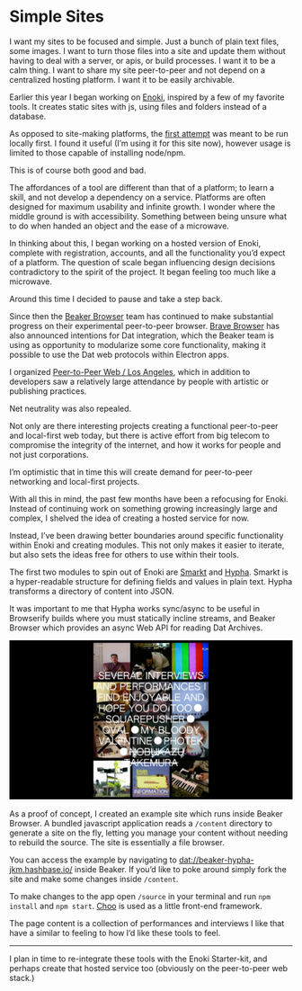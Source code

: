 # Simple Sites

I want my sites to be focused and simple. Just a bunch of plain text files, some images. I want to turn those files into a site and update them without having to deal with a server, or apis, or build processes. I want it to be a calm thing. I want to share my site peer-to-peer and not depend on a centralized hosting platform. I want it to be easily archivable.

Earlier this year I began working on [Enoki](http://enoki.site), inspired by a few of my favorite tools. It creates static sites with js, using files and folders instead of a database.

<!-- more -->

As opposed to site-making platforms, the [first attempt](https://github.com/jondashkyle/enoki-starterkit) was meant to be run locally first. I found it useful (I’m using it for this site now), however usage is limited to those capable of installing node/npm.
 
This is of course both good and bad.

The affordances of a tool are different than that of a platform; to learn a skill, and not develop a dependency on a service. Platforms are often designed for maximum usability and infinite growth. I wonder where the middle ground is with accessibility. Something between being unsure what to do when handed an object and the ease of a microwave.

In thinking about this, I began working on a hosted version of Enoki, complete with registration, accounts, and all the functionality you’d expect of a platform. The question of scale began influencing design decisions contradictory to the spirit of the project. It began feeling too much like a microwave.

Around this time I decided to pause and take a step back.

Since then the [Beaker Browser](https://beakerbrowser.com/) team has continued to make substantial progress on their experimental peer-to-peer browser. [Brave Browser](https://www.brave.com/) has also announced intentions for Dat integration, which the Beaker team is using as opportunity to modularize some core functionality, making it possible to use the Dat web protocols within Electron apps.

I organized [Peer-to-Peer Web / Los Angeles](https://peer-to-peer-web.com/los-angeles), which in addition to developers saw a relatively large attendance by people with artistic or publishing practices.

Net neutrality was also repealed.

Not only are there interesting projects creating a functional peer-to-peer and local-first web today, but there is active effort from big telecom to compromise the integrity of the internet, and how it works for people and not just corporations.

I’m optimistic that in time this will create demand for peer-to-peer networking and local-first projects.

With all this in mind, the past few months have been a refocusing for Enoki. Instead of continuing work on something growing increasingly large and complex, I shelved the idea of creating a hosted service for now.

Instead, I’ve been drawing better boundaries around specific functionality within Enoki and creating modules. This not only makes it easier to iterate, but also sets the ideas free for others to use within their tools.

The first two modules to spin out of Enoki are [Smarkt](https://github.com/jondashkyle/smarkt) and [Hypha](https://github.com/jondashkyle/hypha). Smarkt is a hyper-readable structure for defining fields and values in plain text. Hypha transforms a directory of content into JSON.

It was important to me that Hypha works sync/async to be useful in Browserify builds where you must statically incline streams, and Beaker Browser which provides an async Web API for reading Dat Archives.

![r:56.26](example.jpg)

As a proof of concept, I created an example site which runs inside Beaker Browser. A bundled javascript application reads a `/content` directory to generate a site on the fly, letting you manage your content without needing to rebuild the source. The site is essentially a file browser.

You can access the example by navigating to [dat://beaker-hypha-jkm.hashbase.io/](dat://beaker-hypha-jkm.hashbase.io/) inside Beaker. If you’d like to poke around simply fork the site and make some changes inside `/content`.

To make changes to the app open `/source` in your terminal and run `npm install` and `npm start`. [Choo](https://choo.io) is used as a little front-end framework.

The page content is a collection of performances and interviews I like that have a similar to feeling to how I’d like these tools to feel.

---

I plan in time to re-integrate these tools with the Enoki Starter-kit, and perhaps create that hosted service too (obviously on the peer-to-peer web stack.)